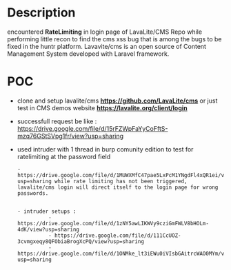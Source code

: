 # Description
encountered **RateLimiting** in login page of LavaLite/CMS Repo while performing little recon to find the cms xss bug that is among the bugs to be fixed in the huntr platform. Lavavite/cms is an open source of Content Management System developed with Laravel framework.
# POC

- clone and setup lavalite/cms **https://github.com/LavaLite/cms** or just test in CMS demos website **https://lavalite.org/client/login**

- successfull request be like : https://drive.google.com/file/d/15rFZWpFaYyCoFftS-mzq76GStSVpg1fr/view?usp=sharing

- used intruder with 1 thread in burp comunity edition to test for ratelimiting at the password field
      
      - https://drive.google.com/file/d/1MUWXMfC47pae5LxPcM1YNgdFl4xQR1ei/view?usp=sharing while rate limiting has not been triggered, lavalite/cms login will direct itself to the login page for wrong passwords.
      
      
      - intruder setups :
                - https://drive.google.com/file/d/1zNY5awLIKWVy9cziGmFWLV8bHOLm-4dK/view?usp=sharing
                - https://drive.google.com/file/d/111CcUOZ-3cvmgxeqy8QFObiaBrogXcPQ/view?usp=sharing
                - https://drive.google.com/file/d/1ONMke_lt3iEWu0iVIsbGAitrcWAO0MYm/view?usp=sharing

